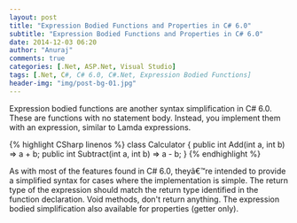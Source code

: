 ```yaml
---
layout: post
title: "Expression Bodied Functions and Properties in C# 6.0"
subtitle: "Expression Bodied Functions and Properties in C# 6.0"
date: 2014-12-03 06:20
author: "Anuraj"
comments: true
categories: [.Net, ASP.Net, Visual Studio]
tags: [.Net, C#, C# 6.0, C#.Net, Expression Bodied Functions]
header-img: "img/post-bg-01.jpg"
---
```

Expression bodied functions are another syntax simplification in C# 6.0. These are functions with no statement body. Instead, you implement them with an expression, similar to Lamda expressions.

{% highlight CSharp linenos %}
class Calculator
{
    public int Add(int a, int b) => a + b;
    public int Subtract(int a, int b) => a - b;
}
{% endhighlight %}

As with most of the features found in C# 6.0, theyâ€™re intended to provide a simplified syntax for cases where the implementation is simple. The return type of the expression should match the return type identified in the function declaration. Void methods, don't return anything. The expression bodied simplification also available for properties (getter only).
